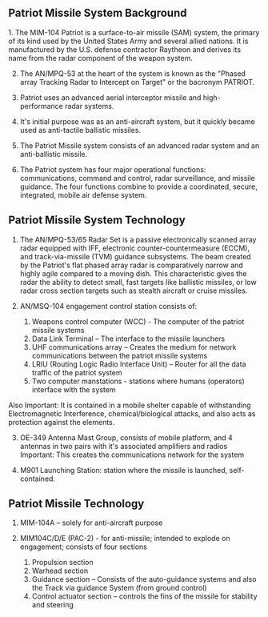 <h2>Patriot Missile System Background</h2>
1. The MIM-104 Patriot is a surface-to-air missile (SAM) system, the primary of its kind used by the United States Army and several allied nations. It is manufactured by the U.S. defense contractor Raytheon and derives its name from the radar component of the weapon system.

2. The AN/MPQ-53 at the heart of the system is known as the "Phased array Tracking Radar to Intercept on Target" or the bacronym PATRIOT.

3. Patriot uses an advanced aerial interceptor missile and high-performance radar systems.

4. It's initial purpose was as an anti-aircraft system, but it quickly became used as  anti-tactile ballistic missiles. 

5. The Patriot Missile system consists of an advanced radar system and an anti-ballistic missile.

6. The Patriot system has four major operational functions: communications, command and control, radar surveillance, and missile guidance. The four functions combine to provide a coordinated, secure, integrated, mobile air defense system.

<h2>Patriot Missile System Technology</h2>

1. The AN/MPQ-53/65 Radar Set is a passive electronically scanned array radar equipped with IFF, electronic counter-countermeasure (ECCM), and track-via-missile (TVM) guidance subsystems. The beam created by the Patriot's flat phased array radar is comparatively narrow and highly agile compared to a moving dish. This characteristic gives the radar the ability to detect small, fast targets like ballistic missiles, or low radar cross section targets such as stealth aircraft or cruise missiles.

2. AN/MSQ-104 engagement control station consists of: 
    1. Weapons control computer (WCC) - The computer of the patriot missile systems 
    2. Data Link Terminal – The interface to the missile launchers  
    3. UHF communications array – Creates the medium for network communications between the patriot missile systems 
    4. LRIU (Routing Logic Radio Interface Unit) – Router for all the data traffic of the patriot system 
    5. Two computer manstations  - stations where humans (operators) interface with the system

Also Important: It is contained in a mobile shelter capable of withstanding  Electromagnetic Interference, chemical/biological attacks, and also acts as protection against the elements.

3. OE-349 Antenna Mast Group, consists of mobile platform, and 4 antennas in two pairs with it's associated amplifiers and radios
Important: This creates the communications network for the system

4. M901 Launching Station: station where the missile is launched, self-contained.

<h2>Patriot Missile Technology</h2>

1. MIM-104A – solely for anti-aircraft purpose

2. MIM104C/D/E (PAC-2) - for anti-missile; intended to explode on engagement; consists of four sections
    1. Propulsion section
    2. Warhead section
    3. Guidance section – Consists of the auto-guidance systems and also the Track via guidance System (from ground control)
    4. Control actuator section – controls the fins of the missile for stability and steering















